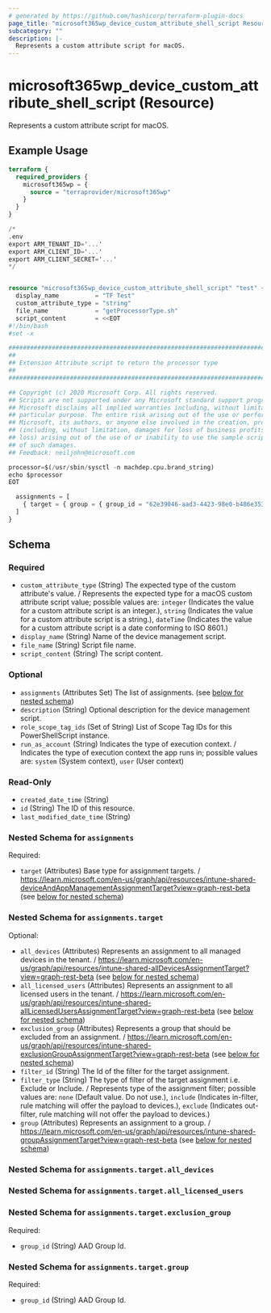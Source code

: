 ```yaml
---
# generated by https://github.com/hashicorp/terraform-plugin-docs
page_title: "microsoft365wp_device_custom_attribute_shell_script Resource - microsoft365wp"
subcategory: ""
description: |-
  Represents a custom attribute script for macOS.
---
```


# microsoft365wp_device_custom_attribute_shell_script (Resource)

Represents a custom attribute script for macOS.

## Example Usage

```terraform
terraform {
  required_providers {
    microsoft365wp = {
      source = "terraprovider/microsoft365wp"
    }
  }
}

/*
.env
export ARM_TENANT_ID='...'
export ARM_CLIENT_ID='...'
export ARM_CLIENT_SECRET='...'
*/


resource "microsoft365wp_device_custom_attribute_shell_script" "test" {
  display_name          = "TF Test"
  custom_attribute_type = "string"
  file_name             = "getProcessorType.sh"
  script_content        = <<EOT
#!/bin/bash
#set -x

############################################################################################
##
## Extension Attribute script to return the processor type
##
############################################################################################

## Copyright (c) 2020 Microsoft Corp. All rights reserved.
## Scripts are not supported under any Microsoft standard support program or service. The scripts are provided AS IS without warranty of any kind.
## Microsoft disclaims all implied warranties including, without limitation, any implied warranties of merchantability or of fitness for a
## particular purpose. The entire risk arising out of the use or performance of the scripts and documentation remains with you. In no event shall
## Microsoft, its authors, or anyone else involved in the creation, production, or delivery of the scripts be liable for any damages whatsoever
## (including, without limitation, damages for loss of business profits, business interruption, loss of business information, or other pecuniary
## loss) arising out of the use of or inability to use the sample scripts or documentation, even if Microsoft has been advised of the possibility
## of such damages.
## Feedback: neiljohn@microsoft.com

processor=$(/usr/sbin/sysctl -n machdep.cpu.brand_string)
echo $processor
EOT

  assignments = [
    { target = { group = { group_id = "62e39046-aad3-4423-98e0-b486e3538aff" } } },
  ]
}
```

<!-- schema generated by tfplugindocs -->
## Schema

### Required

- `custom_attribute_type` (String) The expected type of the custom attribute's value. / Represents the expected type for a macOS custom attribute script value; possible values are: `integer` (Indicates the value for a custom attribute script is an integer.), `string` (Indicates the value for a custom attribute script is a string.), `dateTime` (Indicates the value for a custom attribute script is a date conforming to ISO 8601.)
- `display_name` (String) Name of the device management script.
- `file_name` (String) Script file name.
- `script_content` (String) The script content.

### Optional

- `assignments` (Attributes Set) The list of assignments. (see [below for nested schema](#nestedatt--assignments))
- `description` (String) Optional description for the device management script.
- `role_scope_tag_ids` (Set of String) List of Scope Tag IDs for this PowerShellScript instance.
- `run_as_account` (String) Indicates the type of execution context. / Indicates the type of execution context the app runs in; possible values are: `system` (System context), `user` (User context)

### Read-Only

- `created_date_time` (String)
- `id` (String) The ID of this resource.
- `last_modified_date_time` (String)

<a id="nestedatt--assignments"></a>
### Nested Schema for `assignments`

Required:

- `target` (Attributes) Base type for assignment targets. / https://learn.microsoft.com/en-us/graph/api/resources/intune-shared-deviceAndAppManagementAssignmentTarget?view=graph-rest-beta (see [below for nested schema](#nestedatt--assignments--target))

<a id="nestedatt--assignments--target"></a>
### Nested Schema for `assignments.target`

Optional:

- `all_devices` (Attributes) Represents an assignment to all managed devices in the tenant. / https://learn.microsoft.com/en-us/graph/api/resources/intune-shared-allDevicesAssignmentTarget?view=graph-rest-beta (see [below for nested schema](#nestedatt--assignments--target--all_devices))
- `all_licensed_users` (Attributes) Represents an assignment to all licensed users in the tenant. / https://learn.microsoft.com/en-us/graph/api/resources/intune-shared-allLicensedUsersAssignmentTarget?view=graph-rest-beta (see [below for nested schema](#nestedatt--assignments--target--all_licensed_users))
- `exclusion_group` (Attributes) Represents a group that should be excluded from an assignment. / https://learn.microsoft.com/en-us/graph/api/resources/intune-shared-exclusionGroupAssignmentTarget?view=graph-rest-beta (see [below for nested schema](#nestedatt--assignments--target--exclusion_group))
- `filter_id` (String) The Id of the filter for the target assignment.
- `filter_type` (String) The type of filter of the target assignment i.e. Exclude or Include. / Represents type of the assignment filter; possible values are: `none` (Default value. Do not use.), `include` (Indicates in-filter, rule matching will offer the payload to devices.), `exclude` (Indicates out-filter, rule matching will not offer the payload to devices.)
- `group` (Attributes) Represents an assignment to a group. / https://learn.microsoft.com/en-us/graph/api/resources/intune-shared-groupAssignmentTarget?view=graph-rest-beta (see [below for nested schema](#nestedatt--assignments--target--group))

<a id="nestedatt--assignments--target--all_devices"></a>
### Nested Schema for `assignments.target.all_devices`


<a id="nestedatt--assignments--target--all_licensed_users"></a>
### Nested Schema for `assignments.target.all_licensed_users`


<a id="nestedatt--assignments--target--exclusion_group"></a>
### Nested Schema for `assignments.target.exclusion_group`

Required:

- `group_id` (String) AAD Group Id.


<a id="nestedatt--assignments--target--group"></a>
### Nested Schema for `assignments.target.group`

Required:

- `group_id` (String) AAD Group Id.
